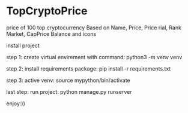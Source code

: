 # TopCryptoPrice
price of 100 top cryptocurrency Based on Name, Price, Price rial, Rank Market, CapPrice Balance and icons

install project

step 1:
create virtual envirement with command:
python3 -m venv venv

step 2:
install requirements package:
pip install -r requirements.txt

step 3:
active venv:
source mypython/bin/activate

last step:
run project:
python manage.py runserver

enjoy:))
